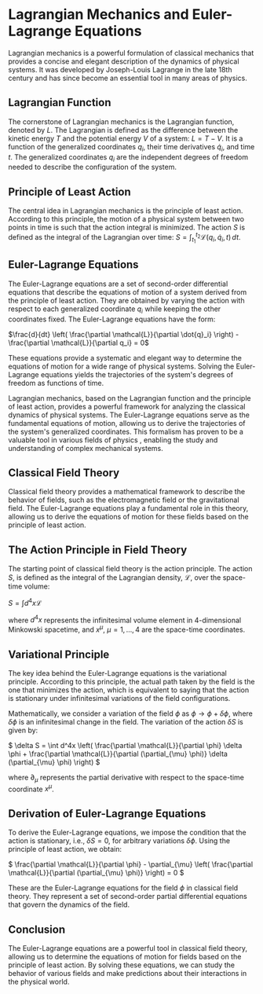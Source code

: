 # Lagrangian Mechanics and Euler-Lagrange Equations

Lagrangian mechanics is a powerful formulation of classical mechanics that provides a concise and elegant description of the dynamics of physical systems. It was developed by Joseph-Louis Lagrange in the late 18th century and has since become an essential tool in many areas of physics.

## Lagrangian Function
The cornerstone of Lagrangian mechanics is the Lagrangian function, denoted by $L$. The Lagrangian is defined as the difference between the kinetic energy $T$ and the potential energy $V$ of a system: $L = T - V$. It is a function of the generalized coordinates $q_i$, their time derivatives $\dot{q}_i$, and time $t$. The generalized coordinates $q_i$ are the independent degrees of freedom needed to describe the configuration of the system.

## Principle of Least Action
The central idea in Lagrangian mechanics is the principle of least action. According to this principle, the motion of a physical system between two points in time is such that the action integral is minimized. The action $S$ is defined as the integral of the Lagrangian over time:  $S = \int_{t_1}^{t_2} \mathcal{L}(q_i, \dot{q}_i, t) \, dt$.

## Euler-Lagrange Equations
The Euler-Lagrange equations are a set of second-order differential equations that describe the equations of motion of a system derived from the principle of least action. They are obtained by varying the action with respect to each generalized coordinate $q_i$ while keeping the other coordinates fixed. The Euler-Lagrange equations have the form:

$\frac{d}{dt} \left( \frac{\partial \mathcal{L}}{\partial \dot{q}_i} \right) - \frac{\partial \mathcal{L}}{\partial q_i} = 0$

These equations provide a systematic and elegant way to determine the equations of motion for a wide range of physical systems. Solving the Euler-Lagrange equations yields the trajectories of the system's degrees of freedom as functions of time.

Lagrangian mechanics, based on the Lagrangian function and the principle of least action, provides a powerful framework for analyzing the classical dynamics of physical systems. The Euler-Lagrange equations serve as the fundamental equations of motion, allowing us to derive the trajectories of the system's generalized coordinates. This formalism has proven to be a valuable tool in various fields of physics , enabling the study and understanding of complex mechanical systems.

## Classical Field Theory
Classical field theory provides a mathematical framework to describe the behavior of fields, such as the electromagnetic field or the gravitational field. The Euler-Lagrange equations play a fundamental role in this theory, allowing us to derive the equations of motion for these fields based on the principle of least action.

## The Action Principle in Field Theory
The starting point of classical field theory is the action principle. The action $S$, is defined as the integral of the Lagrangian density, $\mathcal{L}$, over the space-time volume:

$S=\int d^4x \mathcal{L}$

where $d^4x$ represents the infinitesimal volume element in 4-dimensional Minkowski spacetime, and $x^{\mu}$, $\mu=1,\dots,4$ are the space-time coordinates.

## Variational Principle
The key idea behind the Euler-Lagrange equations is the variational principle. According to this principle, the actual path taken by the field is the one that minimizes the action, which is equivalent to saying that the action is stationary under infinitesimal variations of the field configurations.

Mathematically, we consider a variation of the field $\phi$ as $\phi \rightarrow \phi + \delta \phi$, where $\delta \phi$ is an infinitesimal change in the field. The variation of the action $\delta S$ is given by:

$ \delta S = \int d^4x \left( \frac{\partial \mathcal{L}}{\partial \phi} \delta \phi + \frac{\partial \mathcal{L}}{\partial (\partial_{\mu} \phi)} \delta (\partial_{\mu} \phi) \right)  $

where $\partial_{\mu}$ represents the partial derivative with respect to the space-time coordinate $x^{\mu}$. 

## Derivation of Euler-Lagrange Equations
To derive the Euler-Lagrange equations, we impose the condition that the action is stationary, i.e., $\delta S = 0$, for arbitrary variations $\delta \phi$. Using the principle of least action, we obtain:

$ \frac{\partial \mathcal{L}}{\partial \phi} - \partial_{\mu} \left( \frac{\partial \mathcal{L}}{\partial (\partial_{\mu} \phi)} \right) = 0 $

These are the Euler-Lagrange equations for the field $\phi$ in classical field theory. They represent a set of second-order partial differential equations that govern the dynamics of the field.

## Conclusion
The Euler-Lagrange equations are a powerful tool in classical field theory, allowing us to determine the equations of motion for fields based on the principle of least action. By solving these equations, we can study the behavior of various fields and make predictions about their interactions in the physical world.








